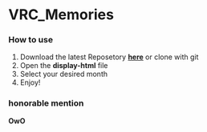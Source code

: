 # **VRC_Memories**

### **How to use**

1. Download the latest Reposetory **[here](https://github.com/MushroomFX/VRC_Memories/archive/refs/heads/main.zip)** or clone with git
2. Open the **display-html** file
3. Select your desired month
4. Enjoy!

### **honorable mention**
**OwO**
